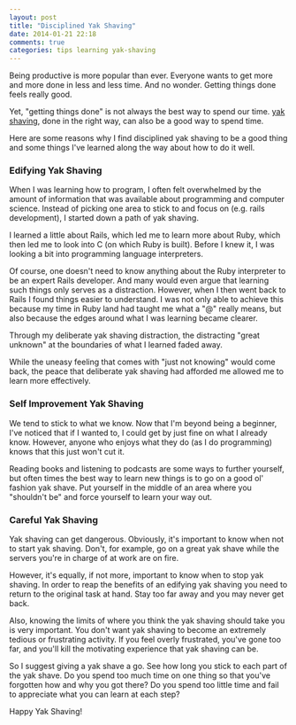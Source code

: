 ```yaml
---
layout: post
title: "Disciplined Yak Shaving"
date: 2014-01-21 22:18
comments: true
categories: tips learning yak-shaving
---
```


Being productive is more popular than ever. Everyone wants to get more and more done in
less and less time. And no wonder. Getting things done feels really good.

Yet, "getting things done" is not always the best way to spend our time.
[yak shaving](http://www.urbandictionary.com/define.php?term=yak%20shaving),
done in the right way, can also be a good way to spend time.

Here are some reasons why I find disciplined yak shaving to be a good thing and
some things I've learned along the way about how to do it well.

### Edifying Yak Shaving

When I was learning how to program, I often felt overwhelmed by the amount of
information that was available about programming and computer science. Instead
of picking one area to stick to and focus on (e.g. rails development), I started down a
path of yak shaving.

I learned a little about Rails, which led me to learn more about Ruby, which then led
me to look into C (on which Ruby is built). Before I knew it, I was looking a
bit into programming language interpreters.

Of course, one doesn't need to know anything about the Ruby interpreter to be
an expert Rails developer. And many would even argue that learning such things
only serves as a distraction. However, when I then went back to Rails I found things easier
to understand. I was not only able to achieve this because my time in Ruby land
had taught me what a "@" really means, but also because the edges around what
I was learning became clearer.

Through my deliberate yak shaving distraction, the distracting "great unknown"
at the boundaries of what I learned faded away.

While the uneasy feeling that comes with "just not knowing" would come back,
the peace that deliberate yak shaving had afforded me allowed me to learn
more effectively.

### Self Improvement Yak Shaving

We tend to stick to what we know. Now that I'm beyond being a beginner, I've
noticed that if I wanted to, I could get by just fine on what I already know.
However, anyone who enjoys what they do (as I do programming) knows that this
just won't cut it.

Reading books and listening to podcasts are some ways to further yourself, but
often times the best way to learn new things is to go on a good ol' fashion yak
shave. Put yourself in the middle of an area where you "shouldn't be" and force
yourself to learn your way out.

### Careful Yak Shaving

Yak shaving can get dangerous. Obviously, it's important to know when not to
start yak shaving. Don't, for example, go on a great yak shave while the
servers you're in charge of at work are on fire.

However, it's equally, if not more, important to know when to stop yak shaving.
In order to reap the benefits of an edifying yak shaving you need to return to
the original task at hand. Stay too far away and you may never get back.

Also, knowing the limits of where you think the yak shaving should take you
is very important. You don't want yak shaving to become an extremely tedious or
frustrating activity. If you feel overly frustrated, you've gone too far, and
you'll kill the motivating experience that yak shaving can be.

So I suggest giving a yak shave a go. See how long you stick to each part of
the yak shave. Do you spend too much time on one thing so that you've forgotten
how and why you got there? Do you spend too little time and fail to appreciate
what you can learn at each step?

Happy Yak Shaving!
